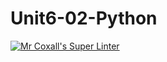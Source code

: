# Unit6-02-Python
[![Mr Coxall's Super Linter](https://github.com/ICS3U-C-Programming-TonyG/Unit6-02-Python/workflows/Mr%20Coxall's%20Super%20Linter/badge.svg)](https://github.com/ICS3U-C-Programming-TonyG/Unit6-02-Python/actions/)
